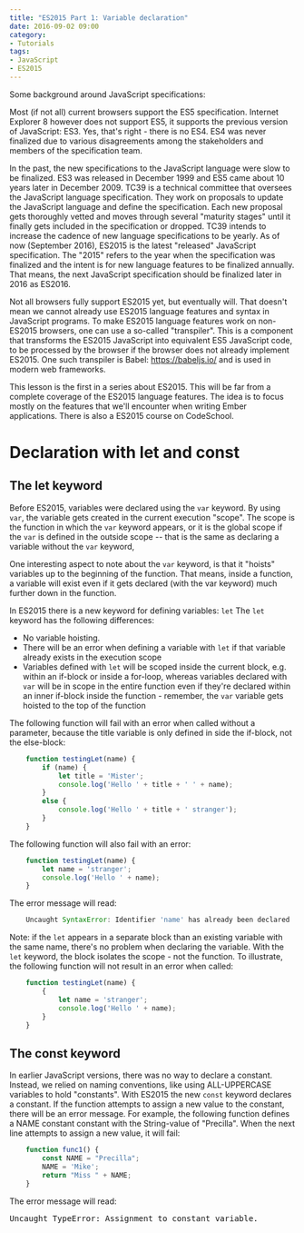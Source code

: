 ```yaml
---
title: "ES2015 Part 1: Variable declaration"
date: 2016-09-02 09:00
category:
- Tutorials
tags:
- JavaScript
- ES2015
---
```


Some background around JavaScript specifications:

Most (if not all) current browsers support the ES5 specification. Internet Explorer 8 however does not support ES5, it supports the previous version of JavaScript: ES3. Yes, that's right - there is no ES4. ES4 was never finalized due to various disagreements among the stakeholders and members of the specification team.

In the past, the new specifications to the JavaScript language were slow to be finalized. ES3 was released in December 1999 and ES5 came about 10 years later in December 2009.
TC39 is a technical committee that oversees the JavaScript language specification. They work on proposals to update the JavaScript language and define the specification. Each new proposal gets thoroughly vetted and moves through several "maturity stages" until it finally gets included in the specification or dropped. TC39 intends to increase the cadence of new language specifications to be yearly. As of now (September 2016), ES2015 is the latest "released" JavaScript specification. The "2015" refers to the year when the specification was finalized and the intent is for new language features to be finalized annually. That means, the next JavaScript specification should be finalized later in 2016 as ES2016. 

Not all browsers fully support ES2015 yet, but eventually will. That doesn't mean we cannot already use ES2015 language features and syntax in JavaScript programs. To make ES2015 language features work on non-ES2015 browsers, one can use a so-called "transpiler". This is a component that transforms the ES2015 JavaScript into equivalent ES5 JavaScript code, to be processed by the browser if the browser does not already implement ES2015. One such transpiler is Babel: https://babeljs.io/ and is used in modern web frameworks.

This lesson is the first in a series about ES2015. This will be far from a complete coverage of the ES2015 language features. The idea is to focus mostly on the features that we'll encounter when writing Ember applications. There is also a ES2015 course on CodeSchool.

# Declaration with let and const

## The let keyword

Before ES2015, variables were declared using the `var` keyword. By using `var`, the variable gets created in the current execution "scope". The scope is the function in which the `var` keyword appears, or it is the global scope if the `var` is defined in the outside scope -- that is the same as declaring a variable without the `var` keyword,

One interesting aspect to note about the `var` keyword, is that it "hoists" variables up to the beginning of the function. That means, inside a function, a variable will exist even if it gets declared (with the var keyword) much further down in the function.

In ES2015 there is a new keyword for defining variables: `let`
The `let` keyword has the following differences:

* No variable hoisting.
* There will be an error when defining a variable with `let` if that variable already exists in the execution scope
* Variables defined with `let` will be scoped inside the current block, e.g. within an if-block or inside a for-loop, whereas variables declared with `var` will be in scope in the entire function even if they're declared within an inner if-block inside the function - remember, the `var` variable gets hoisted to the top of the function

The following function will fail with an error when called without a parameter, because the title variable is only defined in side the if-block, not the else-block:

```javascript
    function testingLet(name) {
        if (name) {
            let title = 'Mister';
            console.log('Hello ' + title + ' ' + name);
        }
        else {
            console.log('Hello ' + title + ' stranger');
        }
    }
```

The following function will also fail with an error:

```javascript
    function testingLet(name) {
        let name = 'stranger';
        console.log('Hello ' + name);
    }
```
The error message will read:

```javascript
    Uncaught SyntaxError: Identifier 'name' has already been declared
```

Note: if the `let` appears in a separate block than an existing variable with the same name, there's no problem when declaring the variable. With the `let` keyword, the block isolates the scope - not the function. To illustrate, the following function will not result in an error when called:

```javascript
    function testingLet(name) {
        {
            let name = 'stranger';
            console.log('Hello ' + name);
        }
    }
```

## The const keyword

In earlier JavaScript versions, there was no way to declare a constant. Instead, we relied on naming conventions, like using ALL-UPPERCASE variables to hold "constants".
With ES2015 the new `const` keyword declares a constant. If the function attempts to assign a new value to the constant, there will be an error message. For example, the following function defines a NAME constant constant with the String-value of "Precilla". When the next line attempts to assign a new value, it will fail:

```javascript
    function func1() {
        const NAME = "Precilla";
        NAME = 'Mike';
        return "Miss " + NAME;
    }
```

The error message will read: 

<pre>
Uncaught TypeError: Assignment to constant variable.
</pre>

